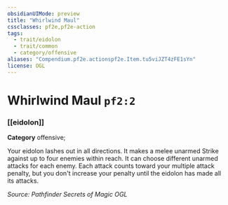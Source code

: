 ```yaml
---
obsidianUIMode: preview
title: "Whirlwind Maul"
cssclasses: pf2e,pf2e-action
tags:
  - trait/eidolon
  - trait/common
  - category/offensive
aliases: "Compendium.pf2e.actionspf2e.Item.tu5viJZT4zFE1sYn"
license: OGL
---
```

# Whirlwind Maul `pf2:2`

### [[eidolon]]

**Category** offensive; 




Your eidolon lashes out in all directions. It makes a melee unarmed Strike against up to four enemies within reach. It can choose different unarmed attacks for each enemy. Each attack counts toward your multiple attack penalty, but you don't increase your penalty until the eidolon has made all its attacks.

*Source: Pathfinder Secrets of Magic*
*OGL*